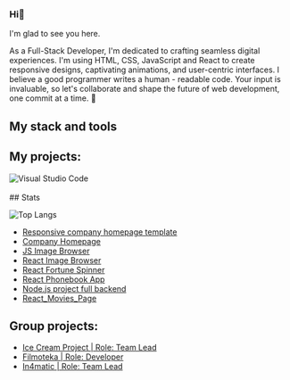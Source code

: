 ### Hi👋
I'm glad to see you here. 

As a Full-Stack Developer, I'm dedicated to crafting seamless digital experiences. I'm using HTML, CSS, JavaScript and React to create responsive designs, captivating animations, and user-centric interfaces. I believe a good programmer writes a human - readable code. Your input is invaluable, so let's collaborate and shape the future of web development, one commit at a time. 🚀 
## My stack and tools
<h2>My projects:</h2>
<img align="left" alt="Visual Studio Code" src="https://skillicons.dev/icons?i=js,html,css,sass,git,github,vscode,nodejs,react,figma&theme=light"/></br>
</br>
## Stats

![Top Langs](https://github-readme-stats.vercel.app/api/top-langs/?username=SzymonSleboda&layout=compact)
<ul>
  <li><a href="https://szymonsleboda.github.io/Company_Homepage_Template/">Responsive company homepage template</a></li>
  <li><a href="https://szymonsleboda.github.io/Company_Homepage/">Company Homepage</a></li>
  <li><a href="https://szymonsleboda.github.io/Js_Image_Browser/">JS Image Browser</a></li>
  <li><a href="https://szymonsleboda.github.io/React_Image_Browser/">React Image Browser</a></li>
  <li><a href="https://fortune-spinner.netlify.app">React Fortune Spinner</a></li>
  <li><a href="https://szymonsleboda.github.io/Szymon_Sleboda_Phonebook/">React Phonebook App</a></li>
  <li><a href="https://in4matic-4c2abd694526.herokuapp.com/swagger/">Node.js project full backend</a></li>
  <li><a href="https://szymonsleboda.github.io/React_Movies_Page/">React_Movies_Page</a></li>
</ul>
<h2>Group projects:</h2>
<ul>
  <li><a href="https://szymonsleboda.github.io/Project_Ice_Cream/">Ice Cream Project | Role: Team Lead</a></li>
  <li><a href="https://okazaki92.github.io/Quattro-Team-project-filmoteka/">Filmoteka | Role: Developer</a></li>
  <li><a href="https://in4matic.netlify.app">In4matic | Role: Team Lead</a></li>
</ul>
